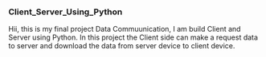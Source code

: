 ### Client_Server_Using_Python

Hii, this is my final project Data Commuunication, I am build Client and Server using Python. In this project the Client side can make a request data to server and download the data from server device to client device.
